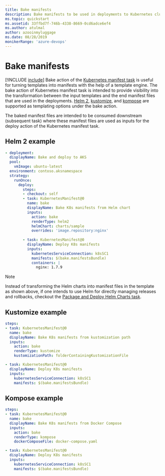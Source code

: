 ```yaml
---
title: Bake manifests
description: Bake manifests to be used in deployments to Kubernetes clusters
ms.topic: quickstart
ms.assetid: 33ffbd7f-746b-4338-8669-0cd6adce6ef4
ms.author: atulmal
author: azooinmyluggage
ms.date: 08/28/2019
monikerRange: 'azure-devops'
---
```


# Bake manifests
[!INCLUDE [include](../../includes/version-team-services.md)]
Bake action of the [Kubernetes manifest task](../../tasks/deploy/kubernetes-manifest.md) is useful for turning templates into manifests with the help of a template engine. The bake action of Kubernetes manifest task is intended to provide visibility into the transformation between the input templates and the end manifest files that are used in the deployments. [Helm 2](https://helm.sh), [kustomize](https://github.com/kubernetes-sigs/kustomize), and [kompose](https://github.com/kubernetes/kompose) are supported as templating options under the bake action.

The baked manifest files are intended to be consumed downstream (subsequent task) where these manifest files are used as inputs for the deploy action of the Kubernetes manifest task.

## Helm 2 example

```YAML
- deployment:
  displayName: Bake and deploy to AKS
  pool:
    vmImage: ubuntu-latest
  environment: contoso.aksnamespace
  strategy:
    runOnce:
      deploy:
        steps:
        - checkout: self
        - task: KubernetesManifest@0
          name: bake
          displayName: Bake K8s manifests from Helm chart
          inputs:
            action: bake
            renderType: helm2
            helmChart: charts/sample
            overrides: 'image.repository:nginx'
        
        - task: KubernetesManifest@0
          displayName: Deploy K8s manifests
          inputs:
            kubernetesServiceConnection: k8sSC1
            manifests: $(bake.manifestsBundle)
            containers: |
              nginx: 1.7.9
```

> [!NOTE]
> Instead of transforming the Helm charts into manifest files in the template as shown above, if one intends to use Helm for directly managing releases and rollbacks, checkout the [Package and Deploy Helm Charts task](../../tasks/deploy/helm-deploy.md).

## Kustomize example

```YAML
steps:
- task: KubernetesManifest@0
  name: bake
  displayName: Bake K8s manifests from kustomization path
  inputs:
    action: bake
    renderType: kustomize
    kustomizationPath: folderContainingKustomizationFile

- task: KubernetesManifest@0
  displayName: Deploy K8s manifests
  inputs:
    kubernetesServiceConnection: k8sSC1
    manifests: $(bake.manifestsBundle)
```

## Kompose example

```YAML
steps:
- task: KubernetesManifest@0
  name: bake
  displayName: Bake K8s manifests from Docker Compose
  inputs:
    action: bake
    renderType: kompose
    dockerComposeFile: docker-compose.yaml

- task: KubernetesManifest@0
  displayName: Deploy K8s manifests
  inputs:
    kubernetesServiceConnection: k8sSC1
    manifests: $(bake.manifestsBundle)
```
